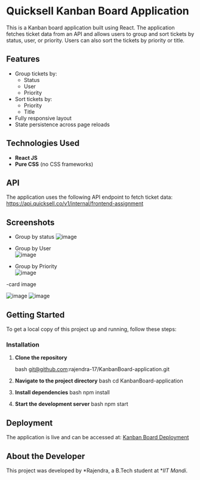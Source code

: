 # Quicksell Kanban Board Application

This is a Kanban board application built using React. The application fetches ticket data from an API and allows users to group and sort tickets by status, user, or priority. Users can also sort the tickets by priority or title.

## Features

- Group tickets by:
  - Status
  - User
  - Priority
- Sort tickets by:
  - Priority
  - Title
- Fully responsive layout
- State persistence across page reloads

## Technologies Used

- **React JS**
- **Pure CSS** (no CSS frameworks)

## API

The application uses the following API endpoint to fetch ticket data:
https://api.quicksell.co/v1/internal/frontend-assignment


## Screenshots
- Group by status
  ![image](https://github.com/user-attachments/assets/6a439c0c-014f-4220-adad-73b9a2d43973)

- Group by User  
![image](https://github.com/user-attachments/assets/5904bcdf-1822-42e9-bb37-ee99d5f298a7)
  
- Group by Priority  
![image](https://github.com/user-attachments/assets/c68d4c6d-a319-4054-952c-9c86eaf01e22)


-card image

![image](https://github.com/user-attachments/assets/24402494-f6a6-4c60-871e-a5b50d57d9b7) 
![image](https://github.com/user-attachments/assets/7d04bebc-4cd8-46d2-9b58-97190169511a)


## Getting Started

To get a local copy of this project up and running, follow these steps:

### Installation

1. **Clone the repository**

   bash
   git@github.com:rajendra-17/KanbanBoard-application.git

2. **Navigate to the project directory**
   bash
   cd KanbanBoard-application

3. **Install dependencies**
   bash
   npm install

4. **Start the development server**
   bash
   npm start


## Deployment

The application is live and can be accessed at: [Kanban Board Deployment](https://kanbanboard-application.onrender.com)

## About the Developer

This project was developed by *Rajendra, a B.Tech student at **IIT Mandi*.
